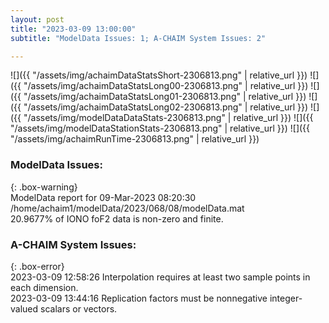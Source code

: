```yaml
---
layout: post
title: "2023-03-09 13:00:00"
subtitle: "ModelData Issues: 1; A-CHAIM System Issues: 2"

---
```


![]({{ "/assets/img/achaimDataStatsShort-2306813.png" | relative_url }})
![]({{ "/assets/img/achaimDataStatsLong00-2306813.png" | relative_url }})
![]({{ "/assets/img/achaimDataStatsLong01-2306813.png" | relative_url }})
![]({{ "/assets/img/achaimDataStatsLong02-2306813.png" | relative_url }})
![]({{ "/assets/img/modelDataDataStats-2306813.png" | relative_url }})
![]({{ "/assets/img/modelDataStationStats-2306813.png" | relative_url }})
![]({{ "/assets/img/achaimRunTime-2306813.png" | relative_url }})

### ModelData Issues:  
  
{: .box-warning}  
 ModelData report for 09-Mar-2023 08:20:30   
 /home/achaim1/modelData/2023/068/08/modelData.mat   
 20.9677% of IONO foF2 data is non-zero and finite.   
  
### A-CHAIM System Issues:  
  
{: .box-error}  
2023-03-09 12:58:26 Interpolation requires at least two sample points in each dimension.  
2023-03-09 13:44:16 Replication factors must be nonnegative integer-valued scalars or vectors.  
